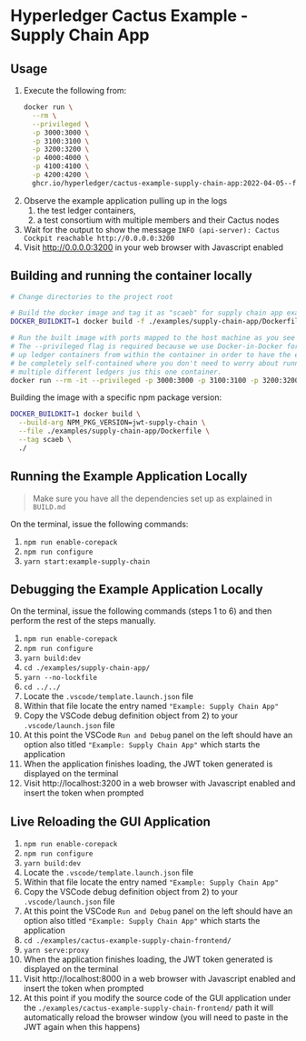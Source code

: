 # Hyperledger Cactus Example - Supply Chain App


## Usage

1. Execute the following from:
    ```sh
    docker run \
      --rm \
      --privileged \
      -p 3000:3000 \
      -p 3100:3100 \
      -p 3200:3200 \
      -p 4000:4000 \
      -p 4100:4100 \
      -p 4200:4200 \
      ghcr.io/hyperledger/cactus-example-supply-chain-app:2022-04-05--feat-1579
    ```
2. Observe the example application pulling up in the logs
   1. the test ledger containers,
   2. a test consortium with multiple members and their Cactus nodes
3. Wait for the output to show the message `INFO (api-server): Cactus Cockpit reachable http://0.0.0.0:3200`
4. Visit http://0.0.0.0:3200 in your web browser with Javascript enabled

## Building and running the container locally

```sh
# Change directories to the project root

# Build the docker image and tag it as "scaeb" for supply chain app example backend
DOCKER_BUILDKIT=1 docker build -f ./examples/supply-chain-app/Dockerfile . -t scaeb

# Run the built image with ports mapped to the host machine as you see fit
# The --privileged flag is required because we use Docker-in-Docker for pulling
# up ledger containers from within the container in order to have the example
# be completely self-contained where you don't need to worry about running
# multiple different ledgers jus this one container.
docker run --rm -it --privileged -p 3000:3000 -p 3100:3100 -p 3200:3200 -p 4000:4000 -p 4100:4100 -p 4200:4200 scaeb
```

Building the image with a specific npm package version:

```sh
DOCKER_BUILDKIT=1 docker build \
  --build-arg NPM_PKG_VERSION=jwt-supply-chain \
  --file ./examples/supply-chain-app/Dockerfile \
  --tag scaeb \
  ./
```

## Running the Example Application Locally

> Make sure you have all the dependencies set up as explained in `BUILD.md`

On the terminal, issue the following commands:

1. `npm run enable-corepack`
2. `npm run configure`
3. `yarn start:example-supply-chain`

## Debugging the Example Application Locally

On the terminal, issue the following commands (steps 1 to 6) and then perform the rest of the steps manually.

1. `npm run enable-corepack`
2. `npm run configure`
3. `yarn build:dev`
4. `cd ./examples/supply-chain-app/`
5. `yarn --no-lockfile`
6. `cd ../../`
7. Locate the `.vscode/template.launch.json` file
8. Within that file locate the entry named `"Example: Supply Chain App"`
9. Copy the VSCode debug definition object from 2) to your `.vscode/launch.json` file
10. At this point the VSCode `Run and Debug` panel on the left should have an option also titled `"Example: Supply Chain App"` which starts the application
11. When the application finishes loading, the JWT token generated is displayed on the terminal
12. Visit http://localhost:3200 in a web browser with Javascript enabled and insert the token when prompted

## Live Reloading the GUI Application

1. `npm run enable-corepack`
2. `npm run configure`
3. `yarn build:dev`
4. Locate the `.vscode/template.launch.json` file
5. Within that file locate the entry named `"Example: Supply Chain App"`
6. Copy the VSCode debug definition object from 2) to your `.vscode/launch.json` file
7. At this point the VSCode `Run and Debug` panel on the left should have an option also titled `"Example: Supply Chain App"` which starts the application
8. `cd ./examples/cactus-example-supply-chain-frontend/`
9. `yarn serve:proxy`
10. When the application finishes loading, the JWT token generated is displayed on the terminal
11. Visit http://localhost:8000 in a web browser with Javascript enabled and insert the token when prompted
12. At this point if you modify the source code of the GUI application under the `./examples/cactus-example-supply-chain-frontend/` path it will automatically reload the browser window (you will need to paste in the JWT again when this happens)
